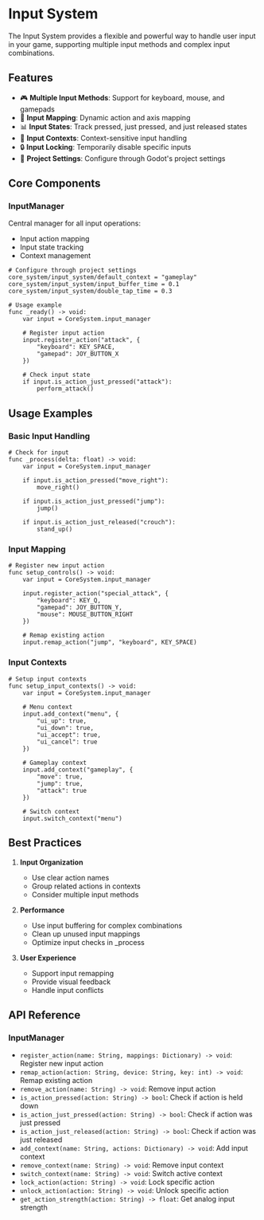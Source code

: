 # Input System

The Input System provides a flexible and powerful way to handle user input in your game, supporting multiple input methods and complex input combinations.

## Features

- 🎮 **Multiple Input Methods**: Support for keyboard, mouse, and gamepads
- 🔄 **Input Mapping**: Dynamic action and axis mapping
- 📊 **Input States**: Track pressed, just pressed, and just released states
- 🎯 **Input Contexts**: Context-sensitive input handling
- 🔒 **Input Locking**: Temporarily disable specific inputs
- 📱 **Project Settings**: Configure through Godot's project settings

## Core Components

### InputManager

Central manager for all input operations:
- Input action mapping
- Input state tracking
- Context management

```gdscript
# Configure through project settings
core_system/input_system/default_context = "gameplay"
core_system/input_system/input_buffer_time = 0.1
core_system/input_system/double_tap_time = 0.3

# Usage example
func _ready() -> void:
    var input = CoreSystem.input_manager
    
    # Register input action
    input.register_action("attack", {
        "keyboard": KEY_SPACE,
        "gamepad": JOY_BUTTON_X
    })
    
    # Check input state
    if input.is_action_just_pressed("attack"):
        perform_attack()
```

## Usage Examples

### Basic Input Handling

```gdscript
# Check for input
func _process(delta: float) -> void:
    var input = CoreSystem.input_manager
    
    if input.is_action_pressed("move_right"):
        move_right()
    
    if input.is_action_just_pressed("jump"):
        jump()
    
    if input.is_action_just_released("crouch"):
        stand_up()
```

### Input Mapping

```gdscript
# Register new input action
func setup_controls() -> void:
    var input = CoreSystem.input_manager
    
    input.register_action("special_attack", {
        "keyboard": KEY_Q,
        "gamepad": JOY_BUTTON_Y,
        "mouse": MOUSE_BUTTON_RIGHT
    })
    
    # Remap existing action
    input.remap_action("jump", "keyboard", KEY_SPACE)
```

### Input Contexts

```gdscript
# Setup input contexts
func setup_input_contexts() -> void:
    var input = CoreSystem.input_manager
    
    # Menu context
    input.add_context("menu", {
        "ui_up": true,
        "ui_down": true,
        "ui_accept": true,
        "ui_cancel": true
    })
    
    # Gameplay context
    input.add_context("gameplay", {
        "move": true,
        "jump": true,
        "attack": true
    })
    
    # Switch context
    input.switch_context("menu")
```

## Best Practices

1. **Input Organization**
   - Use clear action names
   - Group related actions in contexts
   - Consider multiple input methods

2. **Performance**
   - Use input buffering for complex combinations
   - Clean up unused input mappings
   - Optimize input checks in _process

3. **User Experience**
   - Support input remapping
   - Provide visual feedback
   - Handle input conflicts

## API Reference

### InputManager
- `register_action(name: String, mappings: Dictionary) -> void`: Register new input action
- `remap_action(action: String, device: String, key: int) -> void`: Remap existing action
- `remove_action(name: String) -> void`: Remove input action
- `is_action_pressed(action: String) -> bool`: Check if action is held down
- `is_action_just_pressed(action: String) -> bool`: Check if action was just pressed
- `is_action_just_released(action: String) -> bool`: Check if action was just released
- `add_context(name: String, actions: Dictionary) -> void`: Add input context
- `remove_context(name: String) -> void`: Remove input context
- `switch_context(name: String) -> void`: Switch active context
- `lock_action(action: String) -> void`: Lock specific action
- `unlock_action(action: String) -> void`: Unlock specific action
- `get_action_strength(action: String) -> float`: Get analog input strength
